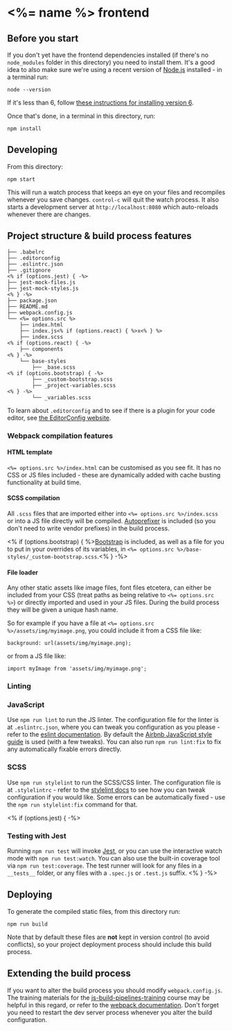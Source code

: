 # <%= name %> frontend

## Before you start

If you don't yet have the frontend dependencies installed (if there's no
`node_modules` folder in this directory) you need to install them. It's a good
idea to also make sure we're using a recent version of
[Node.js](https://nodejs.org/en/) installed - in a terminal run:

```
node --version
```

If it's less than 6, follow [these instructions for installing version 6](https://nodejs.org/en/download/package-manager/#debian-and-ubuntu-based-linux-distributions).

Once that's done, in a terminal in this directory, run:

```
npm install
```

## Developing

From this directory:

```
npm start
```

This will run a watch process that keeps an eye on your files and recompiles
whenever you save changes. `control-c` will quit the watch process. It also
starts a development server at `http://localhost:8080` which auto-reloads
whenever there are changes.

## Project structure & build process features

```
├── .babelrc
├── .editorconfig
├── .eslintrc.json
├── .gitignore
<% if (options.jest) { -%>
├── jest-mock-files.js
├── jest-mock-styles.js
<% } -%>
├── package.json
├── README.md
├── webpack.config.js
└── <%= options.src %>
    ├── index.html
    ├── index.js<% if (options.react) { %>x<% } %>
    ├── index.scss
<% if (options.react) { -%>
    ├── components
<% } -%>
    └── base-styles
        ├── _base.scss
<% if (options.bootstrap) { -%>
        ├── _custom-bootstrap.scss
        ├── _project-variables.scss
<% } -%>
        └── _variables.scss
```

To learn about `.editorconfig` and to see if there is a plugin for your code
editor, see [the EditorConfig website](http://editorconfig.org/).

### Webpack compilation features

#### HTML template

`<%= options.src %>/index.html` can be customised as you see fit. It has no CSS
or JS files included - these are dynamically added with cache busting
functionality at build time.

#### SCSS compilation

All `.scss` files that are imported either into `<%= options.src %>/index.scss`
or into a JS file directly will be compiled.
[Autoprefixer](https://github.com/postcss/autoprefixer#autoprefixer-) is
included (so you don't need to write vendor prefixes) in the build process.

<% if (options.bootstrap) { %>[Bootstrap](http://getbootstrap.com/)
is included, as well as a file for you to put in your overrides of its
variables, in `<%= options.src %>/base-styles/_custom-bootstrap.scss`.<% } -%>

#### File loader

Any other static assets like image files, font files etcetera, can either be
included from your CSS (treat paths as being relative to `<%= options.src %>`)
or directly imported and used in your JS files. During the build process they
will be given a unique hash name.

So for example if you have a file at `<%= options.src
%>/assets/img/myimage.png`, you could include it from a CSS file like:

```
background: url(assets/img/myimage.png);
```

or from a JS file like:

```
import myImage from 'assets/img/myimage.png';
```

### Linting

### JavaScript

Use `npm run lint` to run the JS linter. The configuration file for the linter
is at `.eslintrc.json`, where you can tweak you configuration as you please -
refer to the [eslint
documentation](https://eslint.org/docs/user-guide/configuring). By default the
[Airbnb JavaScript style guide](https://github.com/airbnb/javascript) is used
(with a few tweaks). You can also run `npm run lint:fix` to fix any
automatically fixable errors directly.

### SCSS

Use `npm run stylelint` to run the SCSS/CSS linter. The configuration file is at
`.stylelintrc` - refer to the [stylelint docs](https://stylelint.io/) to see how
you can tweak configuration if you would like. Some errors can be automatically
fixed - use the `npm run stylelint:fix` command for that.

<% if (options.jest) { -%>
### Testing with Jest

Running `npm run test` will invoke [Jest](https://facebook.github.io/jest/), or you can
use the interactive watch mode with `npm run test:watch`. You can also use the
built-in coverage tool via `npm run test:coverage`. The test runner will look
for any files in a `__tests__` folder, or any files with a `.spec.js` or
`.test.js` suffix.
<% } -%>

## Deploying

To generate the compiled static files, from this directory run:

```
npm run build
```

Note that by default these files are __not__ kept in version control (to avoid
conflicts), so your project deployment process should include this build
process.

## Extending the build process

If you want to alter the build process you should modify `webpack.config.js`.
The training materials for the
[js-build-pipelines-training](https://github.com/jenofdoom/js-build-pipelines-training#webpack)
course may be helpful in this regard, or refer to the [webpack
documentation](https://webpack.js.org/). Don't forget you need to restart the
dev server process whenever you alter the build configuration.
